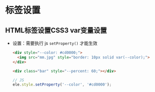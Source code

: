# 标签设置

## HTML标签设置CSS3 var变量设置

+ 设置：需要执行 js `setProperty()`  才能生效

  ```html
  <div style="--color: #cd0000;">
    <img src="mm.jpg" style="border: 10px solid var(--color);">
  </div>
  ```

  ```html
  <div class="bar" style="--percent: 60;"></div>
  ```

  ```js
  // JS
  ele.style.setProperty('--color', '#cd0000');
  ```
